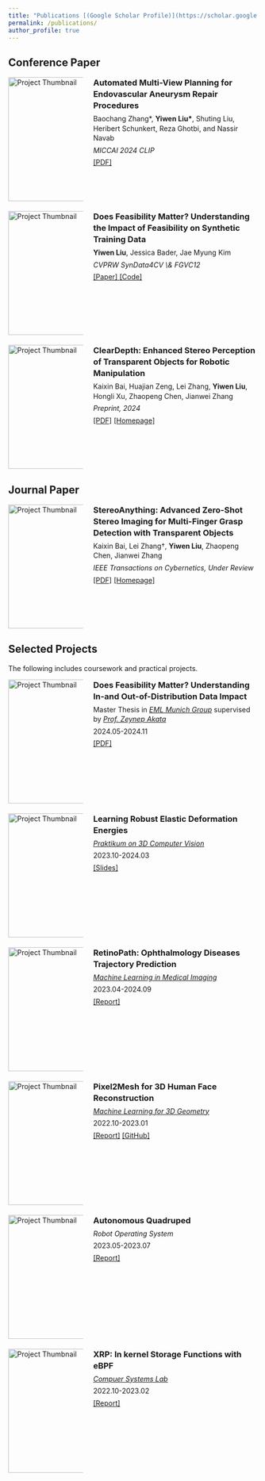 ```yaml
---
title: "Publications [(Google Scholar Profile)](https://scholar.google.com/citations?user=y9a46-wAAAAJ&hl=en)"
permalink: /publications/
author_profile: true
---
```


## Conference Paper

<div style="display: flex; align-items: flex-start; margin-bottom: 20px; flex-wrap: wrap;">
  <img src="images/paper1.png" alt="Project Thumbnail" style="width: 250px; max-width: 30%; height: auto; margin-right: 20px; min-width: 150px;"/>

  <div style="line-height: 1.4; font-size: 1em; max-width: 65%;">
    <h3 style="margin: 0;">Automated Multi-View Planning for Endovascular Aneurysm Repair Procedures</h3>
    <p style="margin: 5px 0;"> Baochang Zhang*, <b>Yiwen Liu*</b>, Shuting Liu, Heribert Schunkert, Reza Ghotbi, and Nassir Navab </p>
    <p style="margin: 5px 0;"><em>MICCAI 2024 CLIP</em></p>
    <p style="margin: 5px 0;"><a href="pdfs/clip_paper.pdf">[PDF]</a></p>
  </div>
</div>


<div style="display: flex; align-items: flex-start; margin-bottom: 20px; flex-wrap: wrap;">
  <img src="images/teaser.png" alt="Project Thumbnail" style="width: 250px; max-width: 30%; height: auto; margin-right: 20px; min-width: 150px;"/>

  <div style="line-height: 1.4; font-size: 1em; max-width: 65%;">
    <h3 style="margin: 0;">Does Feasibility Matter? Understanding the Impact of Feasibility on Synthetic Training Data </h3>
    <p style="margin: 5px 0;"> <b>Yiwen Liu</b>, Jessica Bader, Jae Myung Kim </p>
    <p style="margin: 5px 0;"><em>CVPRW SynData4CV \& FGVC12</em></p>
    <p style="margin: 5px 0;"> <a href="https://arxiv.org/pdf/2505.10551">[Paper] <a href="https://github.com/Yiveen/SyntheticDataFeasibility">[Code]</a></p>
  </div>  
</div>

<div style="display: flex; align-items: flex-start; margin-bottom: 20px; flex-wrap: wrap;">
  <img src="images/paper2.png" alt="Project Thumbnail" style="width: 250px; max-width: 30%; height: auto; margin-right: 20px; min-width: 150px;"/>

  <div style="line-height: 1.4; font-size: 1em; max-width: 65%;">
    <h3 style="margin: 0;">ClearDepth: Enhanced Stereo Perception of Transparent Objects for Robotic Manipulation</h3>
    <p style="margin: 5px 0;"> Kaixin Bai, Huajian Zeng, Lei Zhang, <b>Yiwen Liu</b>, Hongli Xu, Zhaopeng Chen, Jianwei Zhang</p>
    <p style="margin: 5px 0;"><em>Preprint, 2024</em></p>
    <p style="margin: 5px 0;"><a href="https://arxiv.org/pdf/2409.08926">[PDF]</a> <a href="https://sites.google.com/view/cleardepth/">[Homepage]</a></p>
  </div>
</div>




## Journal Paper


<div style="display: flex; align-items: flex-start; margin-bottom: 20px; flex-wrap: wrap;">
  <img src="images/paper3.png" alt="Project Thumbnail" style="width: 250px; max-width: 30%; height: auto; margin-right: 20px; min-width: 150px;"/>

  <div style="line-height: 1.4; font-size: 1em; max-width: 65%;">
    <h3 style="margin: 0;">StereoAnything: Advanced Zero-Shot Stereo Imaging for Multi-Finger Grasp Detection with Transparent Objects</h3>
    <p style="margin: 5px 0;"> Kaixin Bai, Lei Zhang†, <b>Yiwen Liu</b>, Zhaopeng Chen, Jianwei Zhang </p>
    <p style="margin: 5px 0;"><em>IEEE Transactions on Cybernetics, Under Review</em></p>
    <p style="margin: 5px 0;"><a href="https://d197for5662m48.cloudfront.net/documents/publicationstatus/256652/preprint_pdf/8ad986002b4280e0e40d019b71802be3.pdf">[PDF]</a> <a href="https://sites.google.com/view/stereoanything">[Homepage]</a></p>
  </div>
</div>


## Selected Projects
The following includes coursework and practical projects.

<div style="display: flex; align-items: flex-start; margin-bottom: 20px; flex-wrap: wrap;">
  <img src="images/main_result.png" alt="Project Thumbnail" style="width: 250px; max-width: 30%; height: auto; margin-right: 20px; min-width: 150px;"/>

  <div style="line-height: 1.4; font-size: 1em; max-width: 65%;">
    <h3 style="margin: 0;">Does Feasibility Matter? Understanding In-and Out-of-Distribution Data Impact</h3>
    <p style="margin: 5px 0;"> Master Thesis in <em><a href="https://www.eml-munich.de/">EML Munich Group</a></em> supervised by <em><a href="https://www.eml-munich.de/people/zeynep-akata">Prof. Zeynep Akata</a></em> </p>
    <p style="margin: 5px 0;">2024.05-2024.11</p>
    <p style="margin: 5px 0;"><a href="pdfs/Master_Thesis_compressed.pdf">[PDF]</a></p>
  </div>
</div>



<div style="display: flex; align-items: flex-start; margin-bottom: 20px; flex-wrap: wrap;">
  <img src="images/3dpr.png" alt="Project Thumbnail" style="width: 250px; max-width: 30%; height: auto; margin-right: 20px; min-width: 150px;"/>

  <div style="line-height: 1.4; font-size: 1em; max-width: 65%;">
    <h3 style="margin: 0;">Learning Robust Elastic Deformation Energies</h3>
    <p style="margin: 5px 0;"><em><a href="https://www.cs.cit.tum.de/camp/teaching/practical-courses/praktikum-on-3d-computer-vision-ws-2024-25/">Praktikum on 3D Computer Vision</a></em></p>
    <p style="margin: 5px 0;">2023.10-2024.03</p>
    <p style="margin: 5px 0;"><a href="https://docs.google.com/presentation/d/1SPjrXZ4mIGzeg6HSqDdhEAqmf5s7y4SX1DS6h4KUbos/edit?usp=sharing">[Slides]</a></p>
  </div>
</div>




<div style="display: flex; align-items: flex-start; margin-bottom: 20px; flex-wrap: wrap;">
  <img src="images/retino.png" alt="Project Thumbnail" style="width: 250px; max-width: 30%; height: auto; margin-right: 20px; min-width: 150px;"/>

  <div style="line-height: 1.4; font-size: 1em; max-width: 65%;">
    <h3 style="margin: 0;">RetinoPath: Ophthalmology Diseases Trajectory Prediction</h3>
    <p style="margin: 5px 0;"><em><a href="https://www.cs.cit.tum.de/camp/teaching/practical-courses/machine-learning-in-medical-imaging-ws-2024-25/">Machine Learning in Medical Imaging</a></em></p>
    <p style="margin: 5px 0;">2023.04-2024.09</p>
    <p style="margin: 5px 0;"><a href="pdfs/RetinoPath_paper.pdf">[Report]</a></p>
  </div>
</div>

<div style="display: flex; align-items: flex-start; margin-bottom: 20px; flex-wrap: wrap;">
  <img src="images/p2mface.png" alt="Project Thumbnail" style="width: 250px; max-width: 30%; height: auto; margin-right: 20px; min-width: 150px;"/>

  <div style="line-height: 1.4; font-size: 1em; max-width: 65%;">
    <h3 style="margin: 0;">Pixel2Mesh for 3D Human Face Reconstruction</h3>
    <p style="margin: 5px 0;"><em><a href="https://www.cs.cit.tum.de/cg/teaching/winter-term-22-23/machine-learning-for-3d-geometry/">Machine Learning for 3D Geometry</a></em></p>
    <p style="margin: 5px 0;">2022.10-2023.01</p>
    <p style="margin: 5px 0;"><a href="pdfs/Pixel2Mesh_for_3D_Human_Face_Reconstruction.pdf">[Report]</a> <a href="https://github.com/Yiveen/Pixel2MeshFor3DFaceReconstruction">[GitHub]</a></p>
  </div>
</div>


<div style="display: flex; align-items: flex-start; margin-bottom: 20px; flex-wrap: wrap;">
  <img src="images/ros.png" alt="Project Thumbnail" style="width: 250px; max-width: 30%; height: auto; margin-right: 20px; min-width: 150px;"/>

  <div style="line-height: 1.4; font-size: 1em; max-width: 65%;">
    <h3 style="margin: 0;">Autonomous Quadruped</h3>
    <p style="margin: 5px 0;"><em>Robot Operating System</em></p>
    <p style="margin: 5px 0;">2023.05-2023.07</p>
    <p style="margin: 5px 0;"><a href="pdfs/Intro2ROS.pdf">[Report]</a></p>
  </div>
</div>


<div style="display: flex; align-items: flex-start; margin-bottom: 20px; flex-wrap: wrap;">
  <img src="images/sys.png" alt="Project Thumbnail" style="width: 250px; max-width: 30%; height: auto; margin-right: 20px; min-width: 150px;"/>

  <div style="line-height: 1.4; font-size: 1em; max-width: 65%;">
    <h3 style="margin: 0;">XRP: In kernel Storage Functions with eBPF</h3>
    <p style="margin: 5px 0;"><em><a href="https://dse.in.tum.de/computer-systems-lab-sose2021/">Compuer Systems Lab</a></em></p>
    <p style="margin: 5px 0;">2022.10-2023.02</p>
    <p style="margin: 5px 0;"><a href="pdfs/sys_lab_ws23.pdf">[Report]</a></p>
  </div>
</div>

<style>
  /* Media query for smaller screens */
  @media (max-width: 600px) {
    div[style*="display: flex;"] {
      flex-direction: column; /* Stack the image and text vertically */
      align-items: center; /* Center-align for smaller screens */
    }

    div[style*="line-height: 1.4;"] {
      font-size: 1.1em; /* Slightly increase font size on small screens */
      text-align: center; /* Center text for a more balanced mobile layout */
    }

    img[style*="width: 250px;"] {
      width: 80%; /* Make the image larger on small screens */
      margin-bottom: 10px; /* Add space below the image */
    }
  }
</style>
